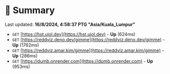 # 📖 Summary
Last updated: **16/8/2024, 4:58:37 PTG "Asia/Kuala_Lumpur"**

- `GET` [https://hst.ujol.dev](https://hst.ujol.dev) - **Up** (624ms)
- `GET` [https://reddviz.deno.dev/gimme](https://reddviz.deno.dev/gimme) - **Up** (1762ms)
- `GET` [https://reddviz.amar.kim/gimme](https://reddviz.amar.kim/gimme) - **Up** (286ms)
- `GET` [https://dumb.onrender.com](https://dumb.onrender.com) - **Up** (953ms)
